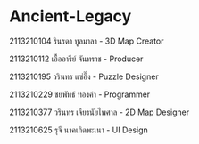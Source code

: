 # Ancient-Legacy
2113210104 รินรดา ทูลมาลา - 3D Map Creator

2113210112 เอื้ออารีย์ จันทราช  - Producer

2113210195 วรินทร แซ่อึ๊ง - Puzzle Designer

2113210229 ชยพัทธ์ ทองคำ - Programmer

2113210377 วรินทร เจียรนัยไพศาล - 2D Map Designer

2113210625 รุจี นาคเกิดพะเนา - UI Design 
